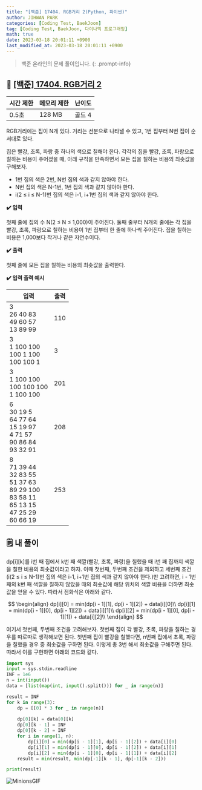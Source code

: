 ```yaml
---
title: "[백준] 17404. RGB거리 2(Python, 파이썬)"
author: JIHWAN PARK
categories: [Coding Test, BaekJoon]
tag: [Coding Test, BaekJoon, 다이나믹 프로그래밍]
math: true
date: 2023-03-18 20:01:11 +0900
last_modified_at: 2023-03-18 20:01:11 +0900
---
```

> 백준 온라인의 문제 풀이입니다.
{: .prompt-info}

## 📖 <a href='https://www.acmicpc.net/problem/17404' target='_blank'>[백준] 17404. RGB거리 2</a>

|시간 제한|메모리 제한|난이도|
|---|---|---|
|0.5초|128 MB|골드 4|

RGB거리에는 집이 N개 있다. 거리는 선분으로 나타낼 수 있고, 1번 집부터 N번 집이 순서대로 있다.

집은 빨강, 초록, 파랑 중 하나의 색으로 칠해야 한다. 각각의 집을 빨강, 초록, 파랑으로 칠하는 비용이 주어졌을 때, 아래 규칙을 만족하면서 모든 집을 칠하는 비용의 최솟값을 구해보자.

- 1번 집의 색은 2번, N번 집의 색과 같지 않아야 한다.
- N번 집의 색은 N-1번, 1번 집의 색과 같지 않아야 한다.
- i(2 ≤ i ≤ N-1)번 집의 색은 i-1, i+1번 집의 색과 같지 않아야 한다.

**✔️ 입력**

첫째 줄에 집의 수 N(2 ≤ N ≤ 1,000)이 주어진다. 둘째 줄부터 N개의 줄에는 각 집을 빨강, 초록, 파랑으로 칠하는 비용이 1번 집부터 한 줄에 하나씩 주어진다. 집을 칠하는 비용은 1,000보다 작거나 같은 자연수이다.

**✔️ 출력**

첫째 줄에 모든 집을 칠하는 비용의 최솟값을 출력한다.

**✔️ 입력 출력 예시**


|입력|출력|
|---|---|
|3<br>26 40 83<br>49 60 57<br>13 89 99|110|
|3<br>1 100 100<br>100 1 100<br>100 100 1|3|
|3<br>1 100 100<br>100 100 100<br>1 100 100|201|
|6<br>30 19 5<br>64 77 64<br>15 19 97<br>4 71 57<br>90 86 84<br>93 32 91|208|
|8<br>71 39 44<br>32 83 55<br>51 37 63<br>89 29 100<br>83 58 11<br>65 13 15<br>47 25 29<br>60 66 19|253|


## 🗒️ 내 풀이

dp[i][k]를 i번 째 집에서 k번 째 색깔(빨강, 초록, 파랑)을 칠했을 때 i번 째 집까지 색깔을 칠한 비용의 최솟값이라고 하자. 이때 첫번째, 두번째 조건을 제외하고 세번째 조건(i(2 ≤ i ≤ N-1)번 집의 색은 i-1, i+1번 집의 색과 같지 않아야 한다.)만 고려하면, i - 1번 째의 k번 째 색깔을 칠하지 않았을 때의 최솟값에 해당 위치의 색깔 비용을 더하면 최솟값을 얻을 수 있다. 따라서 점화식은 아래와 같다.

$$
\begin{align}
dp[i][0] = min(dp[i - 1][1], dp[i - 1][2]) + data[i][0]\\
dp[i][1] = min(dp[i - 1][0], dp[i - 1][2]) + data[i][1]\\
dp[i][2] = min(dp[i - 1][0], dp[i - 1][1]) + data[i][2]\\
\end{align}
$$

여기서 첫번째, 두번째 조건을 고려해보자. 첫번째 집이 각 빨강, 초록, 파랑을 칠하는 경우를 따로따로 생각해보면 된다. 첫번째 집이 빨강을 칠했다면, n번째 집에서 초록, 파랑을 칠했을 경우 중 최솟값을 구하면 된다. 이렇게 총 3번 해서 최솟값을 구해주면 된다. 따라서 이를 구현하면 아래의 코드와 같다.

```python
import sys
input = sys.stdin.readline
INF = 1e6
n = int(input())
data = [list(map(int, input().split())) for _ in range(n)]

result = INF
for k in range(3):
    dp = [[0] * 3 for _ in range(n)]
    
    dp[0][k] = data[0][k]
    dp[0][k - 1] = INF
    dp[0][k - 2] = INF
    for i in range(1, n):
        dp[i][0] = min(dp[i - 1][1], dp[i - 1][2]) + data[i][0]
        dp[i][1] = min(dp[i - 1][0], dp[i - 1][2]) + data[i][1]
        dp[i][2] = min(dp[i - 1][0], dp[i - 1][1]) + data[i][2]
    result = min(result, min(dp[-1][k - 1], dp[-1][k - 2]))

print(result)
```

![MinionsGIF](https://user-images.githubusercontent.com/76936390/225056853-6fd6c6e9-f78e-43c6-aea7-87f4da04a8f4.gif)